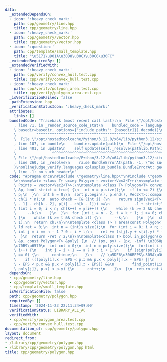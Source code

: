 ```yaml
---
data:
  _extendedDependsOn:
  - icon: ':heavy_check_mark:'
    path: cpp/geometry/line.hpp
    title: cpp/geometry/line.hpp
  - icon: ':heavy_check_mark:'
    path: cpp/geometry/vector.hpp
    title: cpp/geometry/vector.hpp
  - icon: ':question:'
    path: cpp/template/small_template.hpp
    title: "\u5171\u901A\u30D8\u30C3\u30C0\u30FC"
  _extendedRequiredBy: []
  _extendedVerifiedWith:
  - icon: ':heavy_check_mark:'
    path: cpp/verify/convex_hull.test.cpp
    title: cpp/verify/convex_hull.test.cpp
  - icon: ':heavy_check_mark:'
    path: cpp/verify/polygon_area.test.cpp
    title: cpp/verify/polygon_area.test.cpp
  _isVerificationFailed: false
  _pathExtension: hpp
  _verificationStatusIcon: ':heavy_check_mark:'
  attributes:
    links: []
  bundledCode: "Traceback (most recent call last):\n  File \"/opt/hostedtoolcache/Python/3.12.0/x64/lib/python3.12/site-packages/onlinejudge_verify/documentation/build.py\"\
    , line 71, in _render_source_code_stat\n    bundled_code = language.bundle(stat.path,\
    \ basedir=basedir, options={'include_paths': [basedir]}).decode()\n          \
    \         ^^^^^^^^^^^^^^^^^^^^^^^^^^^^^^^^^^^^^^^^^^^^^^^^^^^^^^^^^^^^^^^^^^^^^^^^^^^^^^^^^\n\
    \  File \"/opt/hostedtoolcache/Python/3.12.0/x64/lib/python3.12/site-packages/onlinejudge_verify/languages/cplusplus.py\"\
    , line 187, in bundle\n    bundler.update(path)\n  File \"/opt/hostedtoolcache/Python/3.12.0/x64/lib/python3.12/site-packages/onlinejudge_verify/languages/cplusplus_bundle.py\"\
    , line 401, in update\n    self.update(self._resolve(pathlib.Path(included), included_from=path))\n\
    \                ^^^^^^^^^^^^^^^^^^^^^^^^^^^^^^^^^^^^^^^^^^^^^^^^^^^^^^^^^\n \
    \ File \"/opt/hostedtoolcache/Python/3.12.0/x64/lib/python3.12/site-packages/onlinejudge_verify/languages/cplusplus_bundle.py\"\
    , line 260, in _resolve\n    raise BundleErrorAt(path, -1, \"no such header\"\
    )\nonlinejudge_verify.languages.cplusplus_bundle.BundleErrorAt: geometry/line.hpp:\
    \ line -1: no such header\n"
  code: "#pragma once\n#include \"geometry/line.hpp\"\n#include \"geometry/vector.hpp\"\
    \n\ntemplate <class T> using Polygon = vector<Vec2<T>>;\ntemplate <class T> using\
    \ Points = vector<Vec2<T>>;\n\ntemplate <class T> Polygon<T> convex_hull(Points<T>\
    \ &p, bool strict = true) {\n  int n = p.size();\n  if (n <= 2) {\n    return\
    \ p;\n  }\n  int k = 0;\n  sort(p.begin(), p.end(), Vec2<T>::compare_x);\n  vector<Vec2<T>>\
    \ ch(2 * n);\n  auto check = [&](int i) {\n    return sign(Vec2<T>::cross(ch[k\
    \ - 1] - ch[k - 2], p[i] - ch[k - 1])) <=\n           -1 + strict;\n  };\n  for\
    \ (int i = 0; i < n; ch[k++] = p[i++]) {\n    while (k >= 2 && check(i)) {\n \
    \     --k;\n    }\n  }\n  for (int i = n - 2, t = k + 1; i >= 0; ch[k++] = p[i--])\
    \ {\n    while (k >= t && check(i)) {\n      --k;\n    }\n  }\n  ch.resize(k -\
    \ 1);\n  return ch;\n}\n\ntemplate <class T> T area(const Polygon<T> &s) {\n \
    \ ld ret = 0;\n  int n = (int)s.size();\n  for (int i = 0; i < n; i++) {\n   \
    \ int j = i == n - 1 ? 0 : i + 1;\n    ret += (s[j].y + s[i].y) * (s[j].x - s[i].x);\n\
    \  }\n  return -ret / 2;\n}\n\ntemplate<class T> bool in_polygon(const Vec2<T>\
    \ &p, const Polygon<T> &poly) {\n  // (px, py) - (px, -inf) \u3068poly\u306E\u4EA4\
    \u70B9\u6570\n  int cnt = 0;\n  int n = poly.size();\n  for(int i = 0; i < n;\
    \ i++) {\n    int j = i + 1 == n ? 0 : i + 1;\n    if (sign(poly[i].x - poly[j].x)\
    \ == 0) {\n      continue;\n    }\n    // \u5DE6\u306BEPS\u305A\u3089\u3059\n\
    \    if (((poly[i].x - EPS < p.x && p.x < poly[j].x - EPS) ||\n         (poly[j].x\
    \ - EPS < p.x && p.x < poly[i].x - EPS)) &&\n        find_point(Line{poly[i],\
    \ poly[j]}, p.x) < p.y) {\n      cnt++;\n    }\n  }\n  return cnt & 1;\n}"
  dependsOn:
  - cpp/geometry/line.hpp
  - cpp/geometry/vector.hpp
  - cpp/template/small_template.hpp
  isVerificationFile: false
  path: cpp/geometry/polygon.hpp
  requiredBy: []
  timestamp: '2024-11-23 22:11:34+09:00'
  verificationStatus: LIBRARY_ALL_AC
  verifiedWith:
  - cpp/verify/polygon_area.test.cpp
  - cpp/verify/convex_hull.test.cpp
documentation_of: cpp/geometry/polygon.hpp
layout: document
redirect_from:
- /library/cpp/geometry/polygon.hpp
- /library/cpp/geometry/polygon.hpp.html
title: cpp/geometry/polygon.hpp
---
```

